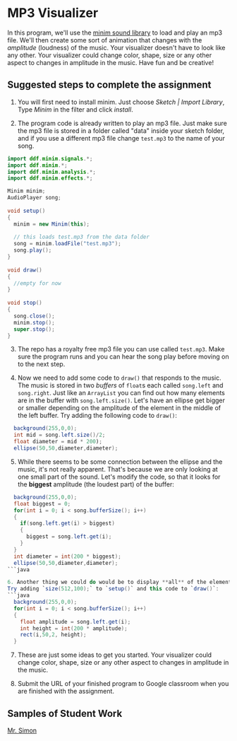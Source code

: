 MP3 Visualizer
==================
			
			
In this program, we'll use the [minim sound library](http://code.compartmental.net/tools/minim/)
to load and play an mp3 file.
We'll then create some sort of animation
that changes with the *amplitude* (loudness) of the music.
Your visualizer doesn't have to look like any other. Your visualizer could change color, shape, size or any other aspect to 
changes in amplitude in the music. Have fun and be creative!


Suggested steps to complete the assignment
-------------------------------------------

1. You will first need to install minim. Just choose *Sketch | Import Library*, Type  *Minim* in the filter and click *install*.   

2. The program code is already written to play an mp3 file. Just make sure the mp3 file is stored in a folder
called "data" inside your sketch folder, and if you use a different mp3 file
change `test.mp3` to the name of your song.

```java
import ddf.minim.signals.*;
import ddf.minim.*;
import ddf.minim.analysis.*;
import ddf.minim.effects.*;

Minim minim;
AudioPlayer song;
 
void setup()
{
  minim = new Minim(this);
  
  // this loads test.mp3 from the data folder
  song = minim.loadFile("test.mp3");
  song.play();
}
 
void draw()
{
  //empty for now
}
 
void stop()
{
  song.close();
  minim.stop();
  super.stop();
}
```


3. The repo has a royalty free mp3 file you can use called `test.mp3`. Make sure the program runs and you can hear the song play before moving on to the next step.

4. Now we need to add some code to `draw()` that responds to the music. The music is stored in two 
*buffers* of `float`s each called `song.left` and `song.right`. Just like an `ArrayList` you can find out how many elements are in the buffer with `song.left.size()`. Let's have an
ellipse get bigger or smaller depending on the amplitude of the element in the middle of the left
buffer. Try adding the following code to `draw()`:
```java
  background(255,0,0);
  int mid = song.left.size()/2;
  float diameter = mid * 200);
  ellipse(50,50,diameter,diameter);
```

5. While there seems to be some connection between the ellipse and the music, it's not really apparent. That's because
we are only looking at one small part of the sound. Let's modify the code, so that it looks for the **biggest**
amplitude (the loudest part) of the buffer:
```java
  background(255,0,0);
  float biggest = 0;
  for(int i = 0; i < song.bufferSize(); i++)
  {
    if(song.left.get(i) > biggest)
    {
      biggest = song.left.get(i);
    }
  }
  int diameter = int(200 * biggest);
  ellipse(50,50,diameter,diameter);
```java

6. Another thing we could do would be to display **all** of the elements of the buffer to the screen using a loop.
Try adding `size(512,100);` to `setup()` and this code to `draw()`:
```java
  background(255,0,0);
  for(int i = 0; i < song.bufferSize(); i++)
  {
    float amplitude = song.left.get(i);
    int height = int(200 * amplitude);
    rect(i,50,2, height);
  }
```
7. These are just some ideas to get you started. Your visualizer could change color, shape, size or any other aspect to 
changes in amplitude in the music.


8. Submit the URL of your finished program to Google classroom when you are finished with the assignment.

Samples of Student Work
-----------------------
[Mr. Simon](https://simart.github.io/MP3Visualizer/)  